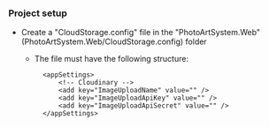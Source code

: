 ﻿
### Project setup 
 * Create a "CloudStorage.config" file in the "PhotoArtSystem.Web" (PhotoArtSystem.Web/CloudStorage.config) folder
    - The file must have the following structure: 
    
            <appSettings>                 
                <!-- Cloudinary -->
                <add key="ImageUploadName" value="" />
                <add key="ImageUploadApiKey" value="" />
                <add key="ImageUploadApiSecret" value="" />
            </appSettings>
            